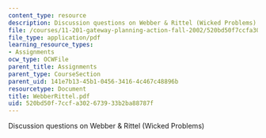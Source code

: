 ```yaml
---
content_type: resource
description: Discussion questions on Webber & Rittel (Wicked Problems)
file: /courses/11-201-gateway-planning-action-fall-2002/520bd50f7ccfa302673933b2ba88787f_WebberRittel.pdf
file_type: application/pdf
learning_resource_types:
- Assignments
ocw_type: OCWFile
parent_title: Assignments
parent_type: CourseSection
parent_uid: 141e7b13-45b1-0456-3416-4c467c48896b
resourcetype: Document
title: WebberRittel.pdf
uid: 520bd50f-7ccf-a302-6739-33b2ba88787f
---
```

Discussion questions on Webber & Rittel (Wicked Problems)

